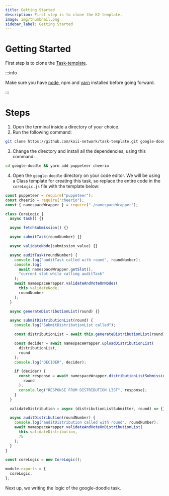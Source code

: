 ```yaml
---
title: Getting Started
description: First step is to clone the K2-template.
image: img/thumbnail.png
sidebar_label: Getting Started
---
```


# Getting Started

First step is to clone the [Task-template](https://github.com/koii-network/task-template).

:::info

Make sure you have [node](https://nodejs.org/en/), npm and [yarn](https://classic.yarnpkg.com/lang/en/docs/install/#mac-stable) installed before going forward.

:::

# Steps

1. Open the terminal inside a directory of your choice.
2. Run the following command:

```bash
git clone https://github.com/koii-network/task-template.git google-doodle
```

3. Change the directory and install all the dependencies, using this command:

```bash
cd google-doodle && yarn add puppeteer cheerio
```

4. Open the `google-doodle` directory on your code editor. We will be using a Class template for creating this task, so replace the entire code in the `coreLogic.js` file with the template below:

```javascript
const puppeteer = require("puppeteer");
const cheerio = require("cheerio");
const { namespaceWrapper } = require("./namespaceWrapper");

class CoreLogic {
  async task() {}

  async fetchSubmission() {}

  async submitTask(roundNumber) {}

  async validateNode(submission_value) {}

  async auditTask(roundNumber) {
    console.log("auditTask called with round", roundNumber);
    console.log(
      await namespaceWrapper.getSlot(),
      "current slot while calling auditTask"
    );
    await namespaceWrapper.validateAndVoteOnNodes(
      this.validateNode,
      roundNumber
    );
  }

  async generateDistributionList(round) {}

  async submitDistributionList(round) {
    console.log("SubmitDistributionList called");

    const distributionList = await this.generateDistributionList(round);

    const decider = await namespaceWrapper.uploadDistributionList(
      distributionList,
      round
    );
    console.log("DECIDER", decider);

    if (decider) {
      const response = await namespaceWrapper.distributionListSubmissionOnChain(
        round
      );
      console.log("RESPONSE FROM DISTRIBUTION LIST", response);
    }
  }

  validateDistribution = async (distributionListSubmitter, round) => {};

  async auditDistribution(roundNumber) {
    console.log("auditDistribution called with round", roundNumber);
    await namespaceWrapper.validateAndVoteOnDistributionList(
      this.validateDistribution,
      75
    );
  }
}

const coreLogic = new CoreLogic();

module.exports = {
  coreLogic,
};
```

Next up, we writing the logic of the google-doodle task.
